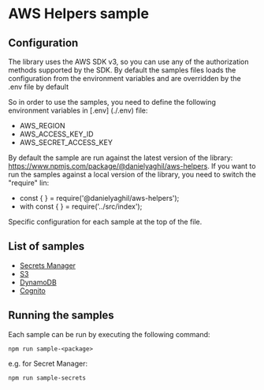 # AWS Helpers sample

## Configuration

The library uses the AWS SDK v3, so you can use any of the authorization methods supported by the SDK.
By default the samples files loads the configuration from the environment variables and are overridden by the .env file by default

So in order to use the samples, you need to define the following environment variables in [.env] (./.env) file:

- AWS_REGION
- AWS_ACCESS_KEY_ID
- AWS_SECRET_ACCESS_KEY

By default the sample are run against the latest version of the library: https://www.npmjs.com/package/@danielyaghil/aws-helpers.
If you want to run the samples against a local version of the library, you need to switch the "require" lin:

- const { <PACKAGE> } = require('@danielyaghil/aws-helpers');
- with const { <PACKAGE> } = require('../src/index');

Specific configuration for each sample at the top of the file.

## List of samples

- [Secrets Manager](./sample-secrets.js)
- [S3](./sample-s3.js)
- [DynamoDB](./sample-dynamodb.js)
- [Cognito](./sample-cognito.js)

## Running the samples

Each sample can be run by executing the following command:

```cli
npm run sample-<package>
```

e.g. for Secret Manager:

```cli
npm run sample-secrets
```
